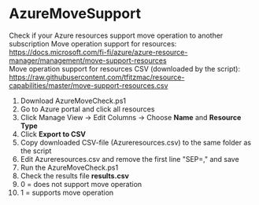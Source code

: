 # AzureMoveSupport
Check if your Azure resources support move operation to another subscription
Move operation support for resources:<br>
https://docs.microsoft.com/fi-fi/azure/azure-resource-manager/management/move-support-resources<br>
Move operation support for resources CSV (downloaded by the script):<br>
https://raw.githubusercontent.com/tfitzmac/resource-capabilities/master/move-support-resources.csv<br>

1. Download AzureMoveCheck.ps1
3. Go to Azure portal and click all resources
4. Click Manage View -> Edit Columns -> Choose **Name** and **Resource Type**
5. Click **Export to CSV**
6. Copy downloaded CSV-file (Azureresources.csv) to the same folder as the script
7. Edit Azureresources.csv and remove the first line "SEP=," and save
8. Run the AzureMoveCheck.ps1
9. Check the results file **results.csv**
10. 0 = does not support move operation
11. 1 = supports move operation
